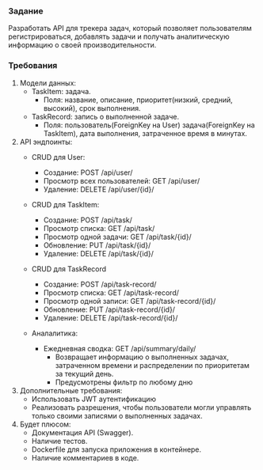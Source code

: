 ﻿### Задание
Разработать API для трекера задач, который позволяет пользователям регистрироваться, добавлять задачи и получать аналитическую информацию о своей производительности.

### Требования
1. Модели данных:
    - TaskItem: задача.
      - Поля: название, описание, приоритет(низкий, средний, высокий), срок выполнения.
    - TaskRecord: запись о выполненной задаче.
      - Поля: пользователь(ForeignKey на User) задача(ForeignKey на TaskItem), дата выполнения, затраченное время в минутах.
2. API эндпоинты:
   - CRUD для User:
     - Создание: POST /api/user/
     - Просмотр всех пользователей: GET /api/user/
     - Удаление: DELETE /api/user/{id}/
   
    - CRUD для TaskItem:
      - Создание: POST /api/task/
      - Просмотр списка: GET /api/task/
      - Просмотр одной задачи: GET /api/task/{id}/
      - Обновление: PUT /api/task/{id}/
      - Удаление: DELETE /api/task/{id}/
    - CRUD для TaskRecord
      - Создание: POST /api/task-record/
      - Просмотр списка: GET /api/task-record/
      - Просмотр одной записи: GET /api/task-record/{id}/
      - Обновление: PUT /api/task-record/{id}/
      - Удаление: DELETE /api/task-record/{id}/
    - Аналалитика: 
      - Ежедневная сводка: GET /api/summary/daily/
        - Возвращает информацию о выполненных задачах, затраченном времени и распределении по приоритетам за текущий день.
        - Предусмотрены фильтр по любому дню
3. Дополнительные требования:
    - Использовать JWT аутентификацию
    - Реализовать разрешения, чтобы пользователи могли управлять только своими записями о выполненных задачах.
4. Будет плюсом: 
    - Документация API (Swagger).
    - Наличие тестов.
    - Dockerfile для запуска приложения в контейнере.
    - Наличие комментариев в коде.